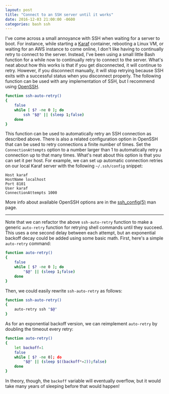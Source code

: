 ```yaml
---
layout: post
title: "Connect to an SSH server until it works"
date: 2016-12-03 21:00:00 -0600
categories: bash ssh
---
```

I've come across a small annoyance with SSH when waiting for a server to boot.
For instance, while starting a [Karaf][karaf] container, rebooting a Linux VM,
or waiting for an AWS instance to come online, I don't like having to continually
retry to connect to the server. Instead, I've been using a small little Bash
function for a while now to continually retry to connect to the server. What's
neat about how this works is that if you get disconnected, it will continue to
retry. However, if you disconnect manually, it will stop retrying because SSH
exits with a successful status when you disconnect properly. The following
function can be used with any implementation of SSH, but I recommend using
[OpenSSH][ssh].

```bash
function ssh-auto-retry()
{
    false
    while [ $? -ne 0 ]; do
        ssh "$@" || (sleep 1;false)
    done
}
```

This function can be used to automatically retry an SSH connection as described
above. There is also a related configuration option in OpenSSH that can be used
to retry connections a finite number of times. Set the `ConnectionAttempts`
option to a number larger than 1 to automatically retry a connection up to that
many times. What's neat about this option is that you can set it per host. For
example, we can set up automatic connection retries on our local Karaf server
with the following `~/.ssh/config` snippet:

```
Host karaf
HostName localhost
Port 8101
User karaf
ConnectionAttempts 1000
```

More info about available OpenSSH options are in the [ssh\_config(5)][man] man
page.

---

Note that we can refactor the above `ssh-auto-retry` function to make a generic
`auto-retry` function for retrying shell commands until they succeed. This uses
a one second delay between each attempt, but an exponential backoff decay could
be added using some basic math. First, here's a simple `auto-retry` command:

```bash
function auto-retry()
{
    false
    while [ $? -ne 0 ]; do
        "$@" || (sleep 1;false)
    done
}
```

Then, we could easily rewrite `ssh-auto-retry` as follows:

```bash
function ssh-auto-retry()
{
    auto-retry ssh "$@"
}
```

As for an exponential backoff version, we can reimplement `auto-retry` by doubling
the timeout every retry:

```bash
function auto-retry()
{
    let backoff=1
    false
    while [ $? -ne 0]; do
        "$@" || (sleep $((backoff*=2));false)
    done
}
```

In theory, though, the `backoff` variable will eventually overflow, but it would
take many years of sleeping before that would happen!

[karaf]: https://karaf.apache.org/
[man]: http://man.openbsd.org/ssh_config
[ssh]: https://www.openssh.com/
